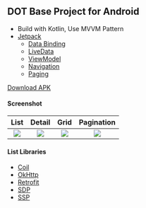 ## DOT Base Project for Android ##

- Build with Kotlin, Use MVVM Pattern
- [Jetpack](https://developer.android.com/jetpack/)
    - [Data Binding](https://developer.android.com/topic/libraries/data-binding)
    - [LiveData](https://developer.android.com/topic/libraries/architecture/livedata)
    - [ViewModel](https://developer.android.com/topic/libraries/architecture/viewmodel)
    - [Navigation](https://developer.android.com/guide/navigation/navigation-getting-started)
    - [Paging](https://developer.android.com/topic/libraries/architecture/paging/v3-overview)

[Download APK](https://www.dropbox.com/s/p7msvhj2c6tr88o)

#### Screenshot ####
| List | Detail | Grid | Pagination |
| :---: | :---: | :---: | :---: |
| ![](https://images2.imgbox.com/f3/11/CDraKOdJ_o.png) | ![](https://images2.imgbox.com/8a/cd/kNU6sjQC_o.png) | ![](https://images2.imgbox.com/c7/08/62OkQYwD_o.png) | ![](https://images2.imgbox.com/06/03/F230TWrA_o.png) |

#### List Libraries ####
- [Coil](https://github.com/coil-kt/coil/)
- [OkHttp](https://github.com/square/okhttp)
- [Retrofit](https://github.com/square/retrofit)
- [SDP](https://github.com/intuit/sdp)
- [SSP](https://github.com/intuit/ssp)
